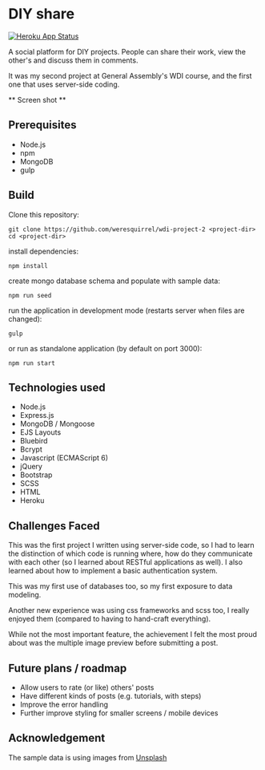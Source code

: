 # DIY share
[![Heroku App Status](https://heroku-shields.herokuapp.com/shrouded-hamlet-84975)](https://shrouded-hamlet-84975.herokuapp.com)

A social platform for DIY projects. People can share their work, view the other's and discuss them in comments.

It was my second project at General Assembly's WDI course, and the first one that uses server-side coding.
 
** Screen shot **

## Prerequisites

- Node.js
- npm
- MongoDB
- gulp

## Build

Clone this repository:

    git clone https://github.com/weresquirrel/wdi-project-2 <project-dir> 
    cd <project-dir>

install dependencies:

    npm install
    
create mongo database schema and populate with sample data:

	npm run seed

run the application in development mode (restarts server when files are changed):
	
	gulp

or run as standalone application (by default on port 3000):

	npm run start
	
## Technologies used

- Node.js
- Express.js
- MongoDB / Mongoose
- EJS Layouts
- Bluebird
- Bcrypt
- Javascript (ECMAScript 6)
- jQuery
- Bootstrap
- SCSS
- HTML
- Heroku

## Challenges Faced

This was the first project I written using server-side code, so I had to learn the distinction of which code is running where, how do they communicate with each other (so I learned about RESTful applications as well). I also learned about how to implement a basic authentication system.

This was my first use of databases too, so my first exposure to data modeling.

Another new experience was using css frameworks and scss too, I really enjoyed them (compared to having to hand-craft everything). 

While not the most important feature, the achievement I felt the most proud about was the multiple image preview before submitting a post.


## Future plans / roadmap

- Allow users to rate (or like) others' posts
- Have different kinds of posts (e.g. tutorials, with steps)
- Improve the error handling
- Further improve styling for smaller screens / mobile devices 


## Acknowledgement

The sample data is using images from [Unsplash](https://unsplash.com/)